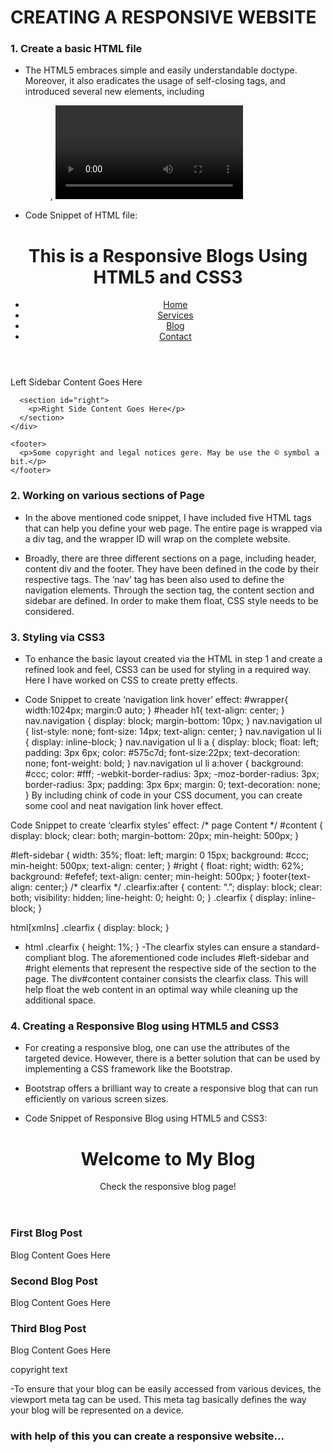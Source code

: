 # CREATING A RESPONSIVE WEBSITE 

### 1. Create a basic HTML file
- The HTML5 embraces simple and easily understandable doctype. Moreover, it also eradicates the usage of self-closing tags, and introduced several new elements, including <menu>, <video> and <audio>, to name a few. It eventually saves a lot of web development time and efforts. Here is the complete code that you need to include in your HTML file.

- Code Snippet of HTML file:

<!DOCTYPE html>
<html lang="en">
  <head>
    <meta charset="utf-8">
  <meta http-equiv="X-UA-Compatible" content="IE=edge,chrome=1">
  <title>Responsive Blogs Using HTML5 and CSS3</title>
  <meta name="description" content="">
  <meta name="author" content="">
  <meta name="viewport" content="width=device-width; initial-scale=1.0">
  <link rel="shortcut icon" href="/favicon.ico">
  <link rel="apple-touch-icon" href="/apple-touch-icon.png">
  <link rel="stylesheet" href="css/style.css" />
  </head>
  <body>
<div id="wrapper">
  <header id="header">
    <h1>This is a Responsive Blogs Using HTML5 and CSS3</h1>
    <nav class="navigation">
      <ul>
        <li><a href="#">Home</a></li>
        <li><a href="#">Services</a></li>
        <li><a href="#">Blog</a></li>
        <li><a href="#">Contact</a></li>
      </ul>
    </nav>
  </header>
    <div id="content" class="clearfix">
      <section id="left-sidebar">
        <p>Left Sidebar Content Goes Here</p>
      </section>
             
      <section id="right">
        <p>Right Side Content Goes Here</p>
      </section>
    </div>
         
    <footer>
      <p>Some copyright and legal notices gere. May be use the © symbol a bit.</p>
    </footer>
  </div>
</body>
</html>
  
### 2. Working on various sections of Page
- In the above mentioned code snippet, I have included five HTML tags that can help you define your web page. The entire page is wrapped via a div tag, and the wrapper ID will wrap on the complete website.

- Broadly, there are three different sections on a page, including header, content div and the footer. They have been defined in the code by their respective tags. The ‘nav’ tag has been also used to define the navigation elements. Through the section tag, the content section and sidebar are defined. In order to make them float, CSS style needs to be considered.

### 3. Styling via CSS3
- To enhance the basic layout created via the HTML in step 1 and create a refined look and feel, CSS3 can be used for styling in a required way. Here I have worked on CSS to create pretty effects.

- Code Snippet to create ‘navigation link hover’ effect:
#wrapper{
 width:1024px; 
 margin:0 auto;
}
#header h1{
  text-align: center;
}
  nav.navigation {
  display: block;
  margin-bottom: 10px;
}
nav.navigation  ul {
  list-style: none;
  font-size: 14px; 
  text-align: center;
}
nav.navigation  ul li {
  display: inline-block;
}
nav.navigation  ul li a {
  display: block;
  float: left;
  padding: 3px 6px;
  color: #575c7d;
  font-size:22px;
  text-decoration: none;
  font-weight: bold;
}
nav.navigation  ul li a:hover {
  background: #ccc;
  color: #fff;
  -webkit-border-radius: 3px;
  -moz-border-radius: 3px;
  border-radius: 3px;
  padding: 3px 6px;
  margin: 0;
  text-decoration: none;
}
By including chink of code in your CSS document, you can create some cool and neat navigation link hover effect.

Code Snippet to create ‘clearfix styles’ effect:
/* page Content */
#content {
  display: block;
  clear: both;
  margin-bottom: 20px;
  min-height: 500px;
}

#left-sidebar {
  width: 35%;
  float: left;
  margin: 0 15px;
  background: #ccc; 
  min-height: 500px; 
  text-align: center;
}
#right {
  float: right;
  width: 62%;
  background: #efefef; 
  text-align: center;
  min-height: 500px;
}
footer{text-align: center;}
/* clearfix */
.clearfix:after {
  content: “.”;
  display: block;
  clear: both;
  visibility: hidden;
  line-height: 0;
  height: 0;
}
.clearfix {
  display: inline-block;
}

html[xmlns] .clearfix {
  display: block;
}
* html .clearfix {
  height: 1%;
}
-The clearfix styles can ensure a standard-compliant blog. The aforementioned code includes #left-sidebar and #right elements that represent the respective side of the section to the page. The div#content container consists the clearfix class. This will help float the web content in an optimal way while cleaning up the additional space.

### 4. Creating a Responsive Blog using HTML5 and CSS3
- For creating a responsive blog, one can use the attributes of the targeted device. However, there is a better solution that can be used by implementing a CSS framework like the Bootstrap.

- Bootstrap offers a brilliant way to create a responsive blog that can run efficiently on various screen sizes.

- Code Snippet of Responsive Blog using HTML5 and CSS3:

<!DOCTYPE html>
<html>
<head>
  <meta charset="utf-8">
  <meta name="viewport" content="width=device-width, initial-scale=1">
  <link rel="stylesheet" href="http://maxcdn.bootstrapcdn.com/bootstrap/3.3.0/css/bootstrap.min.css">
</head>

<body>
<div class="container">
<div class="jumbotron">

<header>
  <h1>Welcome to My Blog </h1>
  <p>Check the responsive blog page!</p>
</div>

<div class="row">
  <div class="col-md-4">
    <h3>First Blog Post</h3>
    <p>Blog Content Goes Here</p>
  </div>
  <div class="col-md-4">
    <h3>Second Blog Post</h3>
    <p>Blog Content Goes Here</p>
  </div>
  <div class="col-md-4">
    <h3>Third Blog Post</h3>
    <p>Blog Content Goes Here</p>
  </div>
</div>
<footer id="footer">
<p>copyright text </p>
 </footer>
 </div>

</div>
</body>
</html>
-To ensure that your blog can be easily accessed from various devices, the viewport meta tag can be used. This meta tag basically defines the way your blog will be represented on a device.

### with help of this you can create a responsive website...
